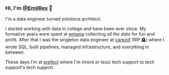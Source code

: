 ### Hi, I'm [@EmilRex](https://github.com/EmilRex) 👋

I'm a data engineer turned solutions architect.

I started working with data in college and have been ever since. My formative years were spent at [enigma](https://enigma.com/) collecting _all the data_ for fun and profit. After that I was the singleton data engineer at [care/of](https://takecareof.com/) (RIP 🪦) where I wrote SQL, built pipelines, managed infrastructure, and everything in between.

These days I'm at [prefect](https://prefect.io/) where I'm (more or less) tech support to tech support's tech support.
